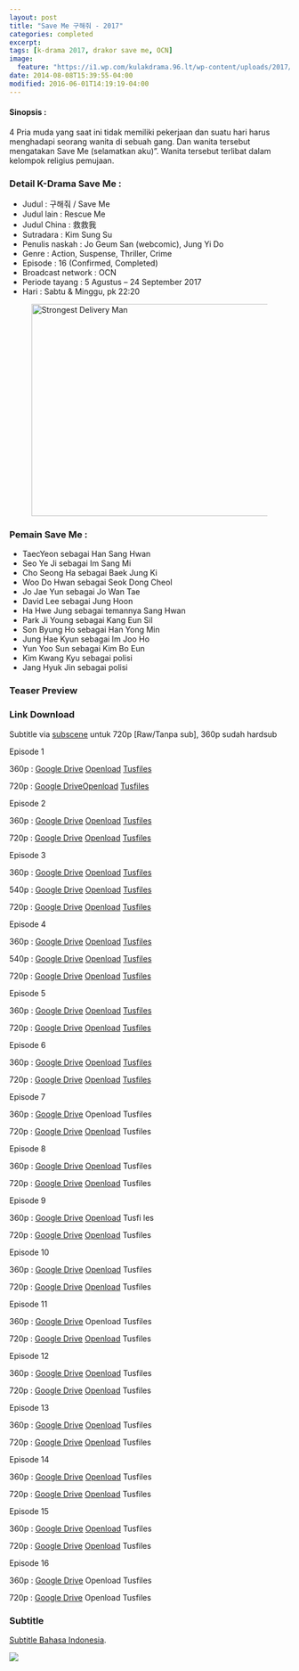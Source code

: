 ```yaml
---
layout: post
title: "Save Me 구해줘 - 2017"
categories: completed
excerpt:
tags: [k-drama 2017, drakor save me, OCN]
image:
  feature: "https://i1.wp.com/kulakdrama.96.lt/wp-content/uploads/2017/08/save-me.jpg?resize=600%2C381"
date: 2014-08-08T15:39:55-04:00
modified: 2016-06-01T14:19:19-04:00
---
```

<h4>Sinopsis :</h4>
<p>4 Pria muda yang saat ini tidak memiliki pekerjaan dan suatu hari harus menghadapi seorang wanita di sebuah gang. Dan wanita tersebut mengatakan Save Me (selamatkan aku)”. Wanita tersebut terlibat dalam kelompok religius pemujaan.</p><h3>Detail K-Drama Save Me :</h3> <ul><li>Judul : 구해줘 / Save Me</li><li>Judul lain : Rescue Me</li><li>Judul China : 救救我</li><li>Sutradara : Kim Sung Su</li><li>Penulis naskah : Jo Geum San (webcomic), Jung Yi Do</li><li>Genre : Action, Suspense, Thriller, Crime</li><li>Episode : 16 (Confirmed, Completed)</li><li>Broadcast network : OCN</li><li>Periode tayang : 5 Agustus – 24 September 2017</li><li>Hari : Sabtu &amp; Minggu, pk 22:20</li></ul>
<figure class="entry-thumbnail">
<img layout="responsive" height="381" width="600" src="https://i1.wp.com/kulakdrama.96.lt/wp-content/uploads/2017/08/save-me.jpg?resize=600%2C381" alt="Strongest Delivery Man" title="premiere_deliveryman3" />
</figure>
<h3>Pemain Save Me :</h3>
<ul><li>TaecYeon sebagai Han Sang Hwan</li><li>Seo Ye Ji sebagai Im Sang Mi</li><li>Cho Seong Ha sebagai Baek Jung Ki</li><li>Woo Do Hwan sebagai Seok Dong Cheol</li><li>Jo Jae Yun sebagai Jo Wan Tae</li><li>David Lee sebagai Jung Hoon</li><li>Ha Hwe Jung sebagai temannya Sang Hwan</li><li>Park Ji Young sebagai Kang Eun Sil</li><li>Son Byung Ho sebagai Han Yong Min</li><li>Jung Hae Kyun sebagai Im Joo Ho</li><li>Yun Yoo Sun sebagai Kim Bo Eun</li><li>Kim Kwang Kyu sebagai polisi</li><li>Jang Hyuk Jin sebagai polisi</li></ul><h3>Teaser Preview</h3>
<amp-youtube layout="responsive" data-videoid="QT1uP3ViOH8" width="480" height="270" ></amp-youtube><h3>Link Download</h3><p>Subtitle via <a href="https://subscene.com/subtitles/save-me-goohaejwoe">subscene</a> untuk 720p [Raw/Tanpa sub], 360p sudah hardsub</p><p class="center">Episode 1</p><p>360p : <a class="btn btn-info" href="http://mi.knoacc.org/dl/drive?id=0B9zQoX327iIlOHNOZEU4Q0M1aGs&name=Save.Me.360p.mp4&size=na">Google Drive</a> <a class="btn btn-info" href="http://adfree.ga?size=na&dom=oload.stream&code=f/EhcwXAj5ONM&name=Save.Me.E01.360p.mp4">Openload</a> <a class="btn btn-info" href="http://adfree.ga?size=na&dom=tusfiles.net&code=fo1vbdysrtmg&name=Save.Me.E01.360p.mp4">Tusfiles</a></p><p>720p : <a class="btn btn-info" href="http://mi.knoacc.org/dl/drive?id=0B9zQoX327iIldDhaa3BOWXkyY3M&name=Save.Me.360p.mp4&size=na">Google Drive</a><a class="btn btn-info" href="http://adfree.ga?size=na&dom=oload.stream&code=f/fH-jGvN7J80&name=Save.Me.E01.720p.mkv.mp4">Openload</a> <a class="btn btn-info" href="http://adfree.ga?size=na&dom=tusfiles.net&code=pr2r653re8os&name=Save.Me.E01.mkv.mp4">Tusfiles</a></p><p class="center">Episode 2</p><p>360p : <a class="btn btn-info" href="http://mi.knoacc.org/dl/drive?id=0B9zQoX327iIlcTdUR09rdGMtcFU&name=Save.Me.360p.mp4&size=na">Google Drive</a> <a class="btn btn-info" href="http://adfree.ga?size=na&dom=oload.stream&code=f/BoI2GPqorS0&name=Save.Me.E02.360p.mp4">Openload</a> <a class="btn btn-info" href="http://adfree.ga?size=na&dom=tusfiles.net&code=uq9dk9jmm2hm&name=Save.Me.E02.360p.mp4">Tusfiles</a></p><p>720p : <a class="btn btn-info" href="http://mi.knoacc.org/dl/drive?id=0B9zQoX327iIlTEJMVjJMYlh5azA&name=Save.Me.360p.mp4&size=na">Google Drive</a> <a class="btn btn-info" href="http://adfree.ga?size=na&dom=oload.stream&code=f/JkQLCok_jro&name=Save.Me.E02.720p.mkv.mp4">Openload</a> <a class="btn btn-info" href="http://adfree.ga?size=na&dom=tusfiles.net&code=p6bntzukj4hs&name=Save.Me.E02.mkv.mp4">Tusfiles</a></p><p class="center">Episode 3</p><p>360p : <a class="btn btn-info" href="http://mi.knoacc.org/dl/drive?id=0B9zQoX327iIlZDhEM1BuUWJVV3c&name=Save.Me.360p.mp4&size=na">Google Drive</a> <a class="btn btn-info" href="http://adfree.ga?size=na&dom=oload.stream&code=f/po6wzxf73sk&name=Save.Me.E03.360p-id.mp4">Openload</a> <a class="btn btn-info" href="http://adfree.ga?size=na&dom=tusfiles.net&code=pvtzm1bg5c2a&name=Save.Me.E03.360p-id.mp4">Tusfiles</a></p><p>540p : <a class="btn btn-info" href="http://mi.knoacc.org/dl/drive?id=0B9zQoX327iIlYzFQeldBRi1fT1U&name=Save.Me.360p.mp4&size=na">Google Drive</a> <a class="btn btn-info" href="http://adfree.ga?size=na&dom=oload.stream&code=f/Wu76LquJWv4&name=Save.Me.E03.170812.540p-NEXT.mkv.mp4">Openload</a> <a class="btn btn-info" href="http://adfree.ga?size=na&dom=tusfiles.net&code=xuyi5lg4fpt1&name=Save.Me.E03.170812.540p-NEXT.mkv">Tusfiles</a></p><p>720p : <a class="btn btn-info" href="http://mi.knoacc.org/dl/drive?id=0B_XHgc9kZqwQZWNoXy01YjRwc00&name=Save.Me.360p.mp4&size=na">Google Drive</a> <a class="btn btn-info" href="http://adfree.ga?size=na&dom=oload.stream&code=f/u5Wh_nfnS_Q&name=Save.Me.E03.HDTV.x265.AAC.720p-AzH.mp4">Openload</a> <a class="btn btn-info" href="http://adfree.ga?size=na&dom=tusfiles.net&code=66kzjo8uai9a&name=Save.Me.E03.HDTV.720p.mkv">Tusfiles</a></p><p class="center">Episode 4</p><p>360p : <a class="btn btn-info" href="http://mi.knoacc.org/dl/drive?id=0B_XHgc9kZqwQdVhDM0lldDJyNDA&name=Save.Me.360p.mp4&size=na">Google Drive</a> <a class="btn btn-info" href="http://adfree.ga?size=na&dom=oload.stream&code=f/yApjkAZgl7c&name=Save.Me.E04.360p.mp4">Openload</a> <a class="btn btn-info" href="http://adfree.ga?size=na&dom=tusfiles.net&code=wh7p301azu8a&name=Save.Me.E04.360p.mp4">Tusfiles</a></p><p>540p : <a class="btn btn-info" href="http://mi.knoacc.org/dl/drive?id=0B_XHgc9kZqwQVFIzc3Vxb0pob3c&name=Save.Me.360p.mp4&size=na">Google Drive</a> <a class="btn btn-info" href="http://adfree.ga?size=na&dom=oload.stream&code=f/6VQKhnJlgzQ&name=Save.Me.E04.170813.540p-NEXT.mkv.mp4">Openload</a> <a class="btn btn-info" href="http://adfree.ga?size=na&dom=tusfiles.net&code=4o5d64v43llp&name=Save.Me.E04.170813.540p-NEXT.mkv">Tusfiles</a></p><p>720p : <a class="btn btn-info" href="http://mi.knoacc.org/dl/drive?id=0B_XHgc9kZqwQNWRkOTcxckVOeFk&name=Save.Me.360p.mp4&size=na">Google Drive</a> <a class="btn btn-info" href="http://adfree.ga?size=na&dom=oload.stream&code=f/fGx3VO7C77Y&name=Save.Me.E04.HDTV.x265.AAC.720p-AzH-%5Bkulakdrama.96.lt%5D.mkv">Openload</a> <a class="btn btn-info" href="http://adfree.ga?size=na&dom=tusfiles.net&code=owhxf09n46fb&name=Save.Me.E04.HDTV.720p.mkv">Tusfiles</a></p><p class="center">Episode 5</p><p>360p : <a class="btn btn-info" href="http://mi.knoacc.org/dl/drive?id=0B_XHgc9kZqwQQ0RlOVlZLVJSRWM&name=Save.Me.360p.mp4&size=na">Google Drive</a> <a class="btn btn-info" href="http://adfree.ga?size=na&dom=oload.stream&code=f/dv2uDpG9C2U&name=Save.Me.E05.360p.mp4">Openload</a> <a class="btn btn-info" href="http://adfree.ga?size=na&dom=tusfiles.net&code=8qwro3npa5vd&name=Save.Me.E05.360p.mp4">Tusfiles</a></p><p>720p : <a class="btn btn-info" href="http://mi.knoacc.org/dl/drive?id=0B_XHgc9kZqwQSkNHQ3dBSlRtZjA&name=Save.Me.360p.mp4&size=na">Google Drive</a> <a class="btn btn-info" href="http://adfree.ga?size=na&dom=oload.stream&code=f/1A7gbZwH7f4&name=Save.Me.E05.720p.mkv.mp4">Openload</a> <a class="btn btn-info" href="http://adfree.ga?size=na&dom=tusfiles.net&code=qcyp16sy04be&name=Save.Me.E05.mkv.mp4">Tusfiles</a></p><p class="center">Episode 6</p><p>360p : <a class="btn btn-info" href="http://mi.knoacc.org/dl/drive?id=0B06qp4iVUkx8Y2pZTlJsV3ZqdjQ&name=Save.Me.360p.mp4&size=na">Google Drive</a> <a class="btn btn-info" href="http://adfree.ga?size=na&dom=oload.stream&code=f/ODfWn9AiXWo&name=Save.Me.E06.360p.mp4">Openload</a> <a class="btn btn-info" href="http://adfree.ga?size=na&dom=tusfiles.net&code=eyhdjjacid69&name=Save.Me.E06.360p.mp4">Tusfiles</a></p><p>720p : <a class="btn btn-info" href="http://mi.knoacc.org/dl/drive?id=0B_XHgc9kZqwQRXRzalNIOTVZX0E&name=Save.Me.360p.mp4&size=na">Google Drive</a> <a class="btn btn-info" href="http://adfree.ga?size=na&dom=oload.stream&code=f/DcSRAAAgCqg&name=Save.Me.E06.720p.mkv.mp4">Openload</a> <a class="btn btn-info" href="http://adfree.ga?size=na&dom=tusfiles.net&code=noeqid5nijde&name=Save.Me.E06.mkv.mp4">Tusfiles</a></p><p class="center">Episode 7</p><p>360p : <a class="btn btn-info" href="http://mi.knoacc.org/dl/drive?id=0B06qp4iVUkx8aXlxR2toemlKS1E&name=Save.Me.360p.mp4&size=na">Google Drive</a> <span class="btn btn-disabled">Openload</span> <span class="btn btn-disabled">Tusfiles</span></p><p>720p : <a class="btn btn-info" href="http://mi.knoacc.org/dl/drive?id=0B06qp4iVUkx8YXRKbkt2aHk0Yzg&name=Save.Me.360p.mp4&size=na">Google Drive</a> <a class="btn btn-info" href="http://adfree.ga?size=na&dom=oload.stream&code=f/0DZAcfRZbj0&name=Save.Me.E07.720p.mkv.mp4">Openload</a> <span class="btn btn-disabled">Tusfiles</span></p><p class="center">Episode 8</p><p>360p : <a class="btn btn-info" href="http://mi.knoacc.org/dl/drive?id=0B06qp4iVUkx8LUdUN1NONzFUcVU&name=Save.Me.360p.mp4&size=na">Google Drive</a> <a class="btn btn-info" href="http://adfree.ga?size=na&dom=oload.stream&code=f/BAcAPRQ0VLI&name=Save.Me.E08.360p-id.mp4">Openload</a> <span class="btn btn-disabled">Tusfiles</span></p><p>720p : <a class="btn btn-info" href="http://mi.knoacc.org/dl/drive?id=0B06qp4iVUkx8TElRaWRFTUZYZFk&name=Save.Me.360p.mp4&size=na">Google Drive</a> <a class="btn btn-info" href="http://adfree.ga?size=na&dom=oload.stream&code=f/wAFdPA4bYhU&name=Save.Me.E08.170827.HDTV.H264.720p-SS-%5BKulakdrama.96.lt%5D.mkv.mp4">Openload</a> <span class="btn btn-disabled">Tusfiles</span></p><p class="center">Episode 9</p><p>360p : <a class="btn btn-info" href="http://mi.knoacc.org/dl/drive?id=0B387gMJkFaWzcUVGVmtaYlN1QVE&name=Save.Me.360p.mp4&size=na">Google Drive</a> <a class="btn btn-info" href="http://adfree.ga?size=na&dom=oload.stream&code=f/Maetm1hQzes&name=Save.Me.E09.360p-id.mp4">Openload</a> Tusfi les</p><p>720p : <a class="btn btn-info" href="http://mi.knoacc.org/dl/drive?id=0B387gMJkFaWzeGxmQ01ETHFKT28&name=Save.Me.360p.mp4&size=na">Google Drive</a> <a class="btn btn-info" href="http://adfree.ga?size=na&dom=oload.stream&code=f/Q7fzeDvYmB0&name=Save.Me.E09.720p-%5Bkulakdrama.96.lt%5D.mkv.mp4">Openload</a> <span class="btn btn-disabled">Tusfiles</span></p><p class="center">Episode 10</p><p>360p : <a class="btn btn-info" href="http://mi.knoacc.org/dl/drive?id=0B387gMJkFaWzay1iSHhGc25WWjg&name=Save.Me.360p.mp4&size=na">Google Drive</a> <a class="btn btn-info" href="http://adfree.ga?size=na&dom=oload.stream&code=0hRc4ij-wBQ&name=Save.Me.E10.360p.mp4">Openload</a> <span class="btn btn-disabled">Tusfiles</span></p><p>720p : <a class="btn btn-info" href="http://mi.knoacc.org/dl/drive?id=0B387gMJkFaWzUm1JdkFhbW9XSHM&name=Save.Me.360p.mp4&size=na">Google Drive</a> <a class="btn btn-info" href="http://adfree.ga?size=na&dom=oload.stream&code=2wkUcJ3-lpI&name=Save.Me.E10.720p.mp4">Openload</a> <span class="btn btn-disabled">Tusfiles</span></p><p class="center">Episode 11</p><p>360p : <a class="btn btn-info" href="http://mi.knoacc.org/dl/drive?id=0B387gMJkFaWzam14aHNuaVc5ZHc&name=Save.Me.360p.mp4&size=l100MB">Google Drive</a> <span class="btn btn-disabled">Openload</span> <span class="btn btn-disabled">Tusfiles</span></p><p>720p : <a class="btn btn-info" href="http://mi.knoacc.org/dl/drive?id=0B387gMJkFaWzdmJNQWFiSTN0TDA&name=Save.Me.360p.mp4&size=na">Google Drive</a> <a class="btn btn-info" href="http://adfree.ga?size=na&dom=oload.stream&code=zEDL_0hc7-M&name=Save.Me.E11.170909.HDTV.H264.720p-SS.mp4">Openload</a> <span class="btn btn-disabled">Tusfiles</span></p><p class="center">Episode 12</p><p>360p : <a class="btn btn-info" href="http://mi.knoacc.org/dl/drive?id=0B387gMJkFaWzZFJJR1lOWmdvSWc&name=Save.Me.360p.mp4&size=na">Google Drive</a> <a class="btn btn-info" href="http://adfree.ga?size=na&dom=oload.stream&code=yv6dRms1rn0&name=Save.Me.E12.360p.mp4">Openload</a> <span class="btn btn-disabled">Tusfiles</span></p><p>720p : <a class="btn btn-info" href="http://mi.knoacc.org/dl/drive?id=0B387gMJkFaWzOEpkVVp2ZlNYWFk&name=Save.Me.360p.mp4&size=na">Google Drive</a> <a class="btn btn-info" href="http://adfree.ga?size=na&dom=oload.stream&code=tHvCJCXDMss&name=Save.Me.E12.720p.mp4">Openload</a> <span class="btn btn-disabled">Tusfiles</span></p><p class="center">Episode 13</p><p>360p : <a class="btn btn-info" href="http://mi.knoacc.org/dl/drive?id=0B387gMJkFaWzRlk1RUNHWnhoNmM&name=Save.Me.360p.mp4&size=na">Google Drive</a> <a class="btn btn-info" href="http://adfree.ga?size=na&dom=oload.stream&code=u-CM8jcYhLs&name=Save.Me.E13.360p.mp4">Openload</a> <span class="btn btn-disabled">Tusfiles</span></p><p>720p : <a class="btn btn-info" href="http://mi.knoacc.org/dl/drive?id=0B387gMJkFaWzaFhSU3dQMDh0eUk&name=Save.Me.360p.mp4&size=na">Google Drive</a> <a class="btn btn-info" href="http://adfree.ga?size=na&dom=oload.stream&code=W6d9B_nsC7o&name=Save.Me.E13.170916.HDTV.H264-SS.mp4">Openload</a> <span class="btn btn-disabled">Tusfiles</span></p><p class="center">Episode 14</p><p>360p : <a class="btn btn-info" href="http://mi.knoacc.org/dl/drive?id=0B387gMJkFaWzT3FOV0w0SjBZaVE&name=Save.Me.360p.mp4&size=na">Google Drive</a> <a class="btn btn-info" href="http://adfree.ga?size=na&dom=oload.stream&code=zEMzjXYP3WE&name=Save.Me.E14.360p.mp4">Openload</a> <span class="btn btn-disabled">Tusfiles</span></p><p>720p : <a class="btn btn-info" href="http://mi.knoacc.org/dl/drive?id=0B387gMJkFaWzTTdRQS1WYkVJWEk&name=Save.Me.360p.mp4&size=na">Google Drive</a> <a class="btn btn-info" href="http://adfree.ga?size=na&dom=oload.stream&code=czR5aI8uAcc&name=Save.Me.E14.170917.HDTV.H264._-SS.mp4">Openload</a> <span class="btn btn-disabled">Tusfiles</span></p><p class="center">Episode 15</p><p>360p : <a class="btn btn-info" href="http://mi.knoacc.org/dl/drive?id=0B387gMJkFaWzWTZBcE5NUUQ1NFE&name=Save.Me.360p.mp4&size=na">Google Drive</a> <a class="btn btn-info" href="http://adfree.ga?size=na&dom=oload.stream&code=alX-h2EeyhE&name=Save.Me.E15.720p.mp4">Openload</a> <span class="btn btn-disabled">Tusfiles</span></p><p>720p : <a class="btn btn-info" href="http://mi.knoacc.org/dl/drive?id=0B387gMJkFaWzSmVwdml6X1FLUlk&name=Save.Me.360p.mp4&size=na">Google Drive</a> <a class="btn btn-info" href="http://adfree.ga?size=na&dom=oload.stream&code=fneO1iKNMEI&name=Save.Me.E15.360p.mp4">Openload</a> <span class="btn btn-disabled">Tusfiles</span></p><p class="center">Episode 16</p><p>360p : <a class="btn btn-info" href="http://mi.knoacc.org/dl/drive?id=0B387gMJkFaWzdEZJYW1vbFJZc0k&name=Save.Me.360p.mp4&size=na">Google Drive</a> <span class="btn btn-disabled">Openload</span> <span class="btn btn-disabled">Tusfiles</span></p><p>720p : <a class="btn btn-info" href="http://mi.knoacc.org/dl/drive?id=0B387gMJkFaWzVWdFN2NNMWVySzg&name=Save.Me.360p.mp4&size=na">Google Drive</a> <span class="btn btn-disabled">Openload</span> <span class="btn btn-disabled">Tusfiles</span></p><h3>Subtitle</h3><p><a href="https://subscene.com/subtitles/save-me-goohaejwoe">Subtitle Bahasa Indonesia</a>.</p>
<noscript><img src="//repo.knoacc.org/images/kdrama.jpg"/></noscript>
